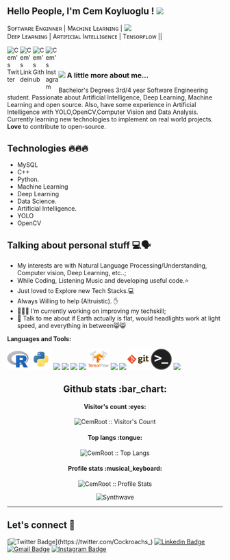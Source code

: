 
<h2> Hello People, I'm Cem Koyluoglu ! <img src="https://media.giphy.com/media/12oufCB0MyZ1Go/giphy.gif" width="50"></h2>
<img align='right' src="https://media.giphy.com/media/M9gbBd9nbDrOTu1Mqx/giphy.gif" width="230">
Sᴏғᴛᴡᴀʀᴇ Eɴɢɪɴɴᴇʀ | Mᴀᴄʜɪɴᴇ Lᴇᴀʀɴɪɴɢ | Dᴇᴇᴘ Lᴇᴀʀɴɪɴɢ | Aʀᴛɪғɪᴄɪᴀʟ Iɴᴛᴇʟʟɪɢᴇɴᴄᴇ | Tᴇɴꜱᴏʀғʟᴏᴡ ||
</em></p>
<a href="https://twitter.com/Cockroachs_">
  <img align="left" alt="Cem's Twitter" width="30px" src="https://cdn.jsdelivr.net/npm/simple-icons@v3/icons/twitter.svg" />
</a>
<a href="https://www.linkedin.com/in/cem-koyluoglu/">
  <img align="left" alt="Cem's Linkdein" width="30px" src="https://cdn.jsdelivr.net/npm/simple-icons@v3/icons/linkedin.svg" />
</a>
<a href="https://github.com/CemRoot">
  <img align="left" alt="Cem's Github" width="30px" src="https://cdn.jsdelivr.net/npm/simple-icons@v3/icons/github.svg" />
</a>
<a href="https://www.instagram.com/_k._sam/">
  <img align="left" alt="Cem's Instagram" width="30px" src="https://cdn.jsdelivr.net/npm/simple-icons@v3/icons/instagram.svg" />
</a>

<br/>
<br/>


### <img src="https://media.giphy.com/media/VgCDAzcKvsR6OM0uWg/giphy.gif" width="50"> A little more about me...




Bachelor's Degrees 3rd/4 year Software Engineering student. Passionate about Artificial Intelligence, Deep Learning, Machine Learning and open source. Also, have some experience in Artificial Intelligence with YOLO,OpenCV,Computer Vision and Data Analysis. Currently learning new technologies to implement on real world projects. **Love** to contribute to open-source.
## Technologies 🔥🔥🔥
- MySQL
- C++
- Python.
- Machine Learning
- Deep Learning
- Data Science.
- Artificial Intelligence.
- YOLO
- OpenCV


## Talking about personal stuff 💻🗣️
-  My interests are with Natural Language Processing/Understanding, Computer vision, Deep Learning, etc..;
- While Coding, Listening Music and developing useful code.⭐️
- Just loved to Explore new Tech Stacks.💻
- Always Willing to help (Altruistic). ✋
- 👨🏽‍💻 I’m currently working on improving my techskill;
- 💬 Talk to me about if Earth actually is flat, would headlights work at light speed, and everything in between😸😸


**Languages and Tools:**  

<code><img height="50" src="https://raw.githubusercontent.com/github/explore/80688e429a7d4ef2fca1e82350fe8e3517d3494d/topics/r/r.png"></code>
<code><img height="50" src="https://raw.githubusercontent.com/github/explore/80688e429a7d4ef2fca1e82350fe8e3517d3494d/topics/python/python.png"></code>
<code><img height="50" src="https://camo.githubusercontent.com/5ff8c4958c84d260a95ab0a2413c37728b9f43c25c5f82e20ca9c0918a76e84d/68747470733a2f2f75706c6f61642e77696b696d656469612e6f72672f77696b6970656469612f636f6d6d6f6e732f7468756d622f312f31382f49534f5f432532422532425f4c6f676f2e7376672f3132303070782d49534f5f432532422532425f4c6f676f2e7376672e706e67"></code>
<code><img height="50" src="https://camo.githubusercontent.com/529169c2a80821cf3cfe92699f491753f32f927cd3871bff455ce6fd5aa469aa/68747470733a2f2f7777772e6c6f676f2e77696e652f612f6c6f676f2f4d7953514c2f4d7953514c2d4c6f676f2e77696e652e737667"></code>
<code><img height="50" src="https://camo.githubusercontent.com/ccb96d9311035ff4ff55e0bdba344c8d951eafc60f1fe778d3ec322a497c36a1/68747470733a2f2f63646e322e69636f6e66696e6465722e636f6d2f646174612f69636f6e732f66696c652d657874656e73696f6e2d312f33362f46696c655f647563756d656e745f66696c65747970655f66696c65657874656e73696f6e5f657874656e73696f6e5f61736d2d3531322e706e67"></code>
<code><img height="50" src="https://pytorch.org/assets/images/pytorch-logo.png"></code>
<code><img height="50" src="https://raw.githubusercontent.com/github/explore/80688e429a7d4ef2fca1e82350fe8e3517d3494d/topics/tensorflow/tensorflow.png"></code>
<code><img height="50" src="https://camo.githubusercontent.com/83b64f5bad2cf72ed0078b3d3dcbcf91f0237d9d0e65bc3f015e781e2848e350/68747470733a2f2f75706c6f61642e77696b696d656469612e6f72672f77696b6970656469612f636f6d6d6f6e732f7468756d622f332f33352f5475782e7376672f38303070782d5475782e7376672e706e67"></code>
<code><img height="50" src="https://camo.githubusercontent.com/6654077c582dc7a931a7f54d124ef1df886e09989128f3281e25f8390e41da8b/68747470733a2f2f696d672e69636f6e73382e636f6d2f636f6c6f722f34382f3030303030302f76697375616c2d73747564696f2e706e67"></code>
<code><img height="50" src="https://raw.githubusercontent.com/github/explore/80688e429a7d4ef2fca1e82350fe8e3517d3494d/topics/git/git.png"></code>
<code><img height="50" src="https://raw.githubusercontent.com/github/explore/80688e429a7d4ef2fca1e82350fe8e3517d3494d/topics/terminal/terminal.png"></code>
<code><img height="50" src="https://cdn.jsdelivr.net/npm/simple-icons@3.4.0/icons/kaggle.svg"></code>



<h2 align="center">Github stats :bar_chart:</h2>

<h4 align="center">Visitor's count :eyes:</h4>

<p align="center"><img src="https://profile-counter.glitch.me/{CemRoot}/count.svg" alt="CemRoot :: Visitor's Count" /></p>

<h4 align="center">Top langs :tongue:</h4>

<p align="center"><img src="https://github-readme-stats.vercel.app/api/top-langs/?username=CemRoot&langs_count=10&theme=tokyonight&layout=compact" alt="CemRoot :: Top Langs" /></p>

<h4 align="center">Profile stats :musical_keyboard:</h4>

<p align="center"><img src="https://github-readme-stats.vercel.app/api?username=CemRoot&show_icons=true&theme=synthwave" alt="CemRoot :: Profile Stats" /></p>

<p align="center"><img src="https://thumbs.gfycat.com/GoodnaturedFondGaur-size_restricted.gif" alt="Synthwave" height="300" width="500"></p>

---
##  Let's connect :speech_balloon:
[![Twitter Badge](https://img.shields.io/badge/-@Cockroachs_-1ca0f1?style=flat-square&labelColor=1ca0f1&logo=twitter&logoColor=white&link=https://twitter.com/Cockroachs_)](https://twitter.com/Cockroachs_) [![Linkedin Badge](https://img.shields.io/badge/-CemKoyluoglu-blue?style=flat-square&logo=Linkedin&logoColor=white&link=https://www.linkedin.com/in/cem-koyluoglu/)](https://www.linkedin.com/in/cem-koyluoglu/) [![Gmail Badge](https://img.shields.io/badge/-emincem@live.com/koyluoglu.cem@lll.kpi.ua-c14438?style=flat-square&logo=Gmail&logoColor=white&link=mailto:emincem@live.com)](mailto:koyluoglu.cem@lll.kpi.ua) [![Instagram Badge](https://img.shields.io/badge/-_k._sam-e4405f?style=flat-square&labelColor=f94877&logo=instagram&logoColor=white&link=https://www.instagram.com/_k._sam/)](https://www.instagram.com/_k._sam/)

